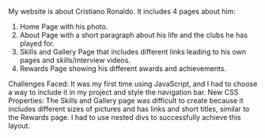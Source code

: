 My website is about Cristiano Ronaldo. It includes 4 pages about him:
1. Home Page with his photo.
2. About Page with a short paragraph about his life and the clubs he has played for.
3. Skills and Gallery Page that includes different links leading to his own pages and skills/interview videos.
4. Rewards Page showing his different awards and achievements.

Challenges Faced:
It was my first time using JavaScript, and I had to choose a way to include it in my project and style the navigation bar.
New CSS Properties: The Skills and Gallery page was difficult to create because it includes different sizes of pictures and has links and short titles, similar to the Rewards page. I had to use nested divs to successfully achieve this layout.
